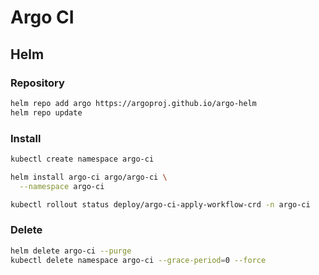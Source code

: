 # Argo CI

## Helm

### Repository

```sh
helm repo add argo https://argoproj.github.io/argo-helm
helm repo update
```

### Install

```sh
kubectl create namespace argo-ci
```

```sh
helm install argo-ci argo/argo-ci \
  --namespace argo-ci
```

```sh
kubectl rollout status deploy/argo-ci-apply-workflow-crd -n argo-ci
```

### Delete

```sh
helm delete argo-ci --purge
kubectl delete namespace argo-ci --grace-period=0 --force
```
